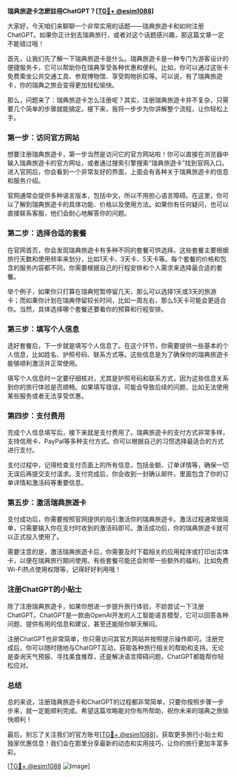 **瑞典旅遊卡怎麽註冊ChatGPT？[[TG💪+ @esim1088](https://t.me/s/esim1088)]**

大家好，今天咱们来聊聊一个非常实用的话题——瑞典旅遊卡和如何注册ChatGPT。如果你正计划去瑞典旅行，或者对这个话题感兴趣，那这篇文章一定不能错过哦！

首先，让我们先了解一下瑞典旅遊卡是什么。瑞典旅遊卡是一种专门为游客设计的便捷服务卡，它可以帮助你在瑞典享受各种优惠和便利。比如，你可以通过这张卡免费乘坐公共交通工具、参观博物馆、享受购物折扣等。可以说，有了瑞典旅遊卡，你的瑞典之旅会变得更加轻松愉快。

那么，问题来了：瑞典旅遊卡怎么注册呢？其实，注册瑞典旅遊卡并不复杂，只需要几个简单的步骤就能搞定。接下来，我将一步步为你讲解整个流程，让你轻松上手。

### 第一步：访问官方网站

想要注册瑞典旅遊卡，第一步当然是访问它的官方网站啦！你可以直接在浏览器中输入瑞典旅遊卡的官方网址，或者通过搜索引擎搜索“瑞典旅遊卡”找到官网入口。进入官网后，你会看到一个非常友好的界面，上面会有各种关于瑞典旅遊卡的信息和服务介绍。

官网通常会提供多种语言版本，包括中文，所以不用担心语言障碍。在这里，你可以了解到瑞典旅遊卡的具体功能、价格以及使用方法。如果你有任何疑问，也可以直接联系客服，他们会耐心地解答你的问题。

### 第二步：选择合适的套餐

在官网首页，你会发现瑞典旅遊卡有多种不同的套餐可供选择。这些套餐主要根据旅行天数和使用频率来划分，比如1天卡、3天卡、5天卡等。每个套餐的价格和包含的服务内容都不同，你需要根据自己的行程安排和个人需求来选择最合适的套餐。

举个例子，如果你只打算在瑞典短暂停留几天，那么可以选择1天或3天的旅游卡；而如果你计划在瑞典停留较长时间，比如一周左右，那么5天卡可能会更适合你。当然，具体选择哪个套餐还要看你的预算和行程安排。

### 第三步：填写个人信息

选好套餐后，下一步就是填写个人信息了。在这个环节，你需要提供一些基本的个人信息，比如姓名、护照号码、联系方式等。这些信息是为了确保你的瑞典旅遊卡能够顺利激活并正常使用。

填写个人信息时一定要仔细核对，尤其是护照号码和联系方式，因为这些信息关系到你的旅行体验是否顺畅。如果填写错误，可能会导致后续的问题，比如无法使用某些服务或者无法享受优惠。

### 第四步：支付费用

完成个人信息填写后，接下来就是支付费用了。瑞典旅遊卡的支付方式非常多样，支持信用卡、PayPal等多种支付方式。你可以根据自己的习惯选择最适合的方式进行支付。

支付过程中，记得检查支付页面上的所有信息，包括金额、订单详情等，确保一切无误后再提交支付请求。支付完成后，你会收到一封确认邮件，里面包含了你的订单详情和激活码等重要信息。

### 第五步：激活瑞典旅遊卡

支付成功后，你需要按照官网提供的指引激活你的瑞典旅遊卡。激活过程通常很简单，只需要输入你在支付时收到的激活码即可。激活成功后，你的瑞典旅遊卡就可以正式投入使用了。

需要注意的是，激活瑞典旅遊卡后，你需要及时下载相关的应用程序或打印出实体卡，以便在瑞典旅行期间使用。有些套餐可能还会附带一些额外的福利，比如免费Wi-Fi热点使用权限等，记得好好利用哦！

### 注册ChatGPT的小贴士

除了注册瑞典旅遊卡，如果你想进一步提升旅行体验，不妨尝试一下注册ChatGPT。ChatGPT是一款由OpenAI开发的人工智能语言模型，它可以回答各种问题、提供有用的信息和建议，甚至还能陪你聊天解闷。

注册ChatGPT也非常简单，你只需访问其官方网站并按照提示操作即可。注册完成后，你可以随时随地与ChatGPT互动，获取各种旅行相关的帮助和支持。无论是查询天气预报、寻找美食推荐，还是解决语言障碍问题，ChatGPT都能帮你轻松应对。

### 总结

总的来说，注册瑞典旅遊卡和ChatGPT的过程都非常简单，只要你按照步骤一步步来，就一定能顺利完成。希望这篇攻略能对你有所帮助，祝你未来的瑞典之旅愉快顺利！

最后，别忘了关注我们的官方账号[[TG💪+ @esim1088](https://t.me/s/esim1088)]，获取更多旅行小贴士和独家优惠信息！我们会在那里分享最新的动态和实用技巧，让你的旅行更加丰富多彩。

[[TG💪+ @esim1088](https://t.me/s/esim1088) ![Image](https://i.postimg.cc/4NQfJmqS/Snipaste-2025-05-13-00-14-12.png)]